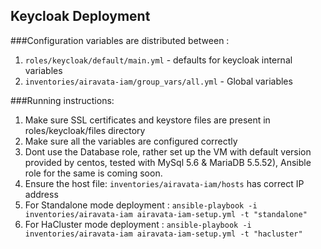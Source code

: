 ## Keycloak Deployment

###Configuration variables are distributed between :
1. `roles/keycloak/default/main.yml` - defaults for keycloak internal variables
2. `inventories/airavata-iam/group_vars/all.yml` - Global variables

###Running instructions:

1. Make sure SSL certificates and keystore files are present in roles/keycloak/files directory
2. Make sure all the variables are configured correctly
3. Dont use the Database role, rather set up the VM with default version provided by centos, tested with MySql 5.6 & MariaDB 5.5.52), Ansible role for the same is coming soon.
4. Ensure the host file: `inventories/airavata-iam/hosts` has correct IP address
4. For Standalone mode deployment : `ansible-playbook -i inventories/airavata-iam airavata-iam-setup.yml -t "standalone"`
5. For HaCluster mode deployment : `ansible-playbook -i inventories/airavata-iam airavata-iam-setup.yml -t "hacluster"`